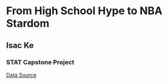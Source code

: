 # From High School Hype to NBA Stardom
## Isac Ke
### STAT Capstone Project
[Data Source](https://data.world/the-pudding/hype)
